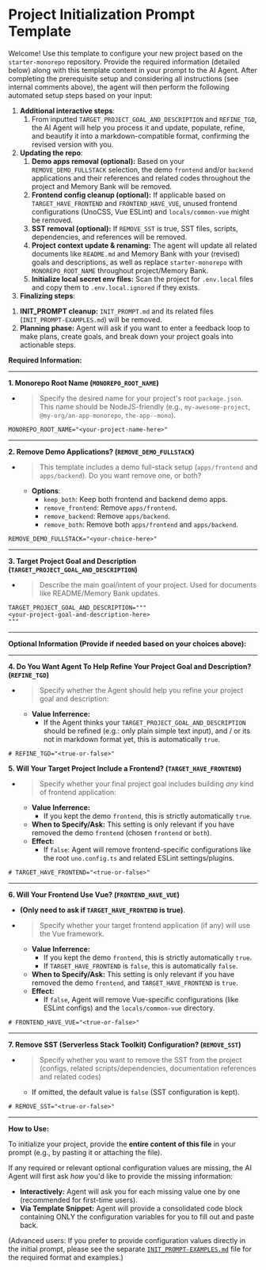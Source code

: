 <!--
### PREREQUISITE INSTRUCTIONS (EXECUTE STRICTLY IN ORDER):

(EXECUTE THIS FIRST THING UPON RECEIVING THE PROMPT, DO NOT LOAD MEMORY BANK AND PROCESS USER INPUT BEFOREHAND, IF A MEMORY BANK IS ALREADY ACTIVE, DROP OR IGNORE THE MEMORY BANK CONTEXT)

1. Check the current agent mode that you're running in, switch to the main / default mode that is used for general filesystem operations (remove, edit) if possible.
2. Proceed to parse and ask (if needed) for configuration values.
3. ONLY AFTER all steps above is done, load the Memory Bank (if present).
4. IMPORTANT: remember the internal rules below (e.g: `EXECUTION OPTIMIZATION INSTRUCTION`, `UNCERTAINTY HANDLING`, etc) and KEEP THEM PRIORITIZED, DO NOT FORGOT.

### EXECUTION OPTIMIZATION INSTRUCTION:

When performing the set up operations below (e.g. file modifications like removals, renaming, and edits), analyze ALL required changes based on the user's configuration and from multiple steps *before* making any edits, if feasible, consolidate these changes into a single file modification operation (e.g., one `apply_diff` or `write_to_file` call per file), or a single command if possible for same operation (e.g., one `rm -rf` command for multiple paths), instead of performing multiple commands / tools calls. Read the file content only once if multiple changes are planned for it.

### CORE PRESERVATION:

During cleanup steps, DO NOT remove these dependencies, they are core configurations for the monorepo:
+ '@antfu/eslint-config' dependency from package.json or its usage within eslint.config.js.

### UNCERTAINTY HANDLING:

If, during any removal or modification step, you are not completely certain whether a specific file, code block, configuration entry, or dependency should be removed/modified based on the user's choices and the preservation rules, DO NOT proceed automatically. Instead, ask the user for clarification before taking action. Prioritize avoiding unintended removals.

### CLEANUP HANDLING CONSISTENCY:

When cleaning up contents (e.g., removing demo apps, frontend configs, SST), do double-check and ensure that all corresponding references, descriptions and related codes throughout the project and Memory Bank (`memory-bank/`) (if present) are removed.

### TOKEN EFFICIENCY:

Strive for efficiency in your internal reasoning (<thinking>) and explanations accompanying tool use and output to the user. Be clear and accurate, but avoid unnecessary verbosity or repetition, *especially* after the initial plan is understood. However, DO NOT sacrifice clarity or omit details critical for accurate execution according to all other instructions (Prerequisites, Optimization, Preservation, Uncertainty, Consistency). Adherence to those rules takes precedence over brevity.

-->

# Project Initialization Prompt Template

Welcome! Use this template to configure your new project based on the `starter-monorepo` repository. Provide the required information (detailed below) along with this template content in your prompt to the AI Agent. After completing the prerequisite setup and considering all instructions (see internal comments above), the agent will then perform the following automated setup steps based on your input:

1. **Additional interactive steps**:
   1. From inputted `TARGET_PROJECT_GOAL_AND_DESCRIPTION` and `REFINE_TGD`, the AI Agent will help you process it and update, populate, refine, and beautify it into a markdown-compatible format, confirming the revised version with you.
2. **Updating the repo**:
   1. **Demo apps removal (optional):** Based on your `REMOVE_DEMO_FULLSTACK` selection, the demo `frontend` and/or `backend` applications and their references and related codes throughout the project and Memory Bank will be removed.
   2. **Frontend config cleanup (optional):** If applicable based on `TARGET_HAVE_FRONTEND` and `FRONTEND_HAVE_VUE`, unused frontend configurations (UnoCSS, Vue ESLint) and `locals/common-vue` might be removed.
   3. **SST removal (optional):** If `REMOVE_SST` is true, SST files, scripts, dependencies, and references will be removed.
     <!-- + Context for Agent: when doing SST Removal, these are SST's files: (`sst.config.ts`, `.env.sst`), also remove the `pathe` and `@types/aws-lambda` dependency, they are only used by SST -->
   4. **Project context update & renaming:** The agent will update all related documents like `README.md` and Memory Bank with your (revised) goals and descriptions, as well as replace `starter-monorepo` with `MONOREPO_ROOT_NAME` throughout project/Memory Bank.
   5. **Initialize local secret env files:** Scan the project for `.env.local` files and copy them to `.env.local.ignored` if they exists.
3. **Finalizing steps**:
  <!-- + Context for Agent: ONLY START THIS STEP IF PRIOR STEPS IS DONE -->
   1. **INIT_PROMPT cleanup:** `INIT_PROMPT.md` and its related files (`INIT_PROMPT-EXAMPLES.md`) will be removed.
   2. **Planning phase:** Agent will ask if you want to enter a feedback loop to make plans, create goals, and break down your project goals into actionable steps.
     <!-- + Context for Agent: If the user wants to enter the planning feedback loop, start the task in a clean new (blank) task / context if possible for token efficiency (like `new_task` tool for Roo Code Agent) -->

**Required Information:**

---

**1. Monorepo Root Name (`MONOREPO_ROOT_NAME`)**

* > Specify the desired name for your project's root `package.json`. This name should be NodeJS-friendly (e.g., `my-awesome-project`, `@my-org/an-app-monorepo`, `the-app--mono`).

```text
MONOREPO_ROOT_NAME="<your-project-name-here>"
```

---

**2. Remove Demo Applications? (`REMOVE_DEMO_FULLSTACK`)**

* > This template includes a demo full-stack setup (`apps/frontend` and `apps/backend`). Do you want remove one, or both?
  * **Options**:
    * `keep_both`: Keep both frontend and backend demo apps.
    * `remove_frontend`: Remove `apps/frontend`.
    * `remove_backend`: Remove `apps/backend`.
    * `remove_both`: Remove both `apps/frontend` and `apps/backend`.

```text
REMOVE_DEMO_FULLSTACK="<your-choice-here>"
```

---

**3. Target Project Goal and Description (`TARGET_PROJECT_GOAL_AND_DESCRIPTION`)**

* > Describe the main goal/intent of your project. Used for documents like README/Memory Bank updates.

```text
TARGET_PROJECT_GOAL_AND_DESCRIPTION="""
<your-project-goal-and-description-here>
"""
```

---

**Optional Information (Provide if needed based on your choices above):**

---

**4. Do You Want Agent To Help Refine Your Project Goal and Description? (`REFINE_TGD`)**

* > Specify whether the Agent should help you refine your project goal and description:
  * **Value Inferrence:**
    * If the Agent thinks your `TARGET_PROJECT_GOAL_AND_DESCRIPTION` should be refined (e.g.: only plain simple text input), and / or its not in markdown format yet, this is automatically `true`.

```text
# REFINE_TGD="<true-or-false>"
```

**5. Will Your Target Project Include a Frontend? (`TARGET_HAVE_FRONTEND`)**

* > Specify whether your final project goal includes building *any* kind of frontend application:
  * **Value Inferrence:**
    * If you kept the demo `frontend`, this is strictly automatically `true`.
  * **When to Specify/Ask:** This setting is only relevant if you have removed the demo `frontend` (chosen `frontend` or `both`).
  * **Effect:**
    * If `false`: Agent will remove frontend-specific configurations like the root `uno.config.ts` and related ESLint settings/plugins.

```text
# TARGET_HAVE_FRONTEND="<true-or-false>"
```

---

**6. Will Your Frontend Use Vue? (`FRONTEND_HAVE_VUE`)**

* **(Only need to ask if `TARGET_HAVE_FRONTEND` is true)**.
* > Specify whether your target frontend application (if any) will use the Vue framework.
  * **Value Inferrence:**
    * If you kept the demo `frontend`, this is strictly automatically `true`.
    * If `TARGET_HAVE_FRONTEND` is `false`, this is automatically `false`.
  * **When to Specify/Ask:** This setting is only relevant if you have removed the demo `frontend`, and `TARGET_HAVE_FRONTEND` is `true`.
  * **Effect:**
    * If `false`, Agent will remove Vue-specific configurations (like ESLint configs) and the `locals/common-vue` directory.

```text
# FRONTEND_HAVE_VUE="<true-or-false>"
```

---

**7. Remove SST (Serverless Stack Toolkit) Configuration? (`REMOVE_SST`)**

* > Specify whether you want to remove the SST from the project (configs, related scripts/dependencies, documentation references and related codes)
  * If omitted, the default value is `false` (SST configuration is kept).

```text
# REMOVE_SST="<true-or-false>"
```

---

**How to Use:**

To initialize your project, provide the **entire content of this file** in your prompt (e.g., by pasting it or attaching the file).

If any required or relevant optional configuration values are missing, the AI Agent will first ask *how* you'd like to provide the missing information:
* **Interactively:** Agent will ask you for each missing value one by one (recommended for first-time users).
* **Via Template Snippet:** Agent will provide a consolidated code block containing ONLY the configuration variables for you to fill out and paste back.
  <!-- Context for Agent: remember to also includes optional configs, and put comments (if any) on top of the config instead of inline -->

(Advanced users: If you prefer to provide configuration values directly in the initial prompt, please see the separate [`INIT_PROMPT-EXAMPLES.md`](./INIT_PROMPT-EXAMPLES.md) file for the required format and examples.)
